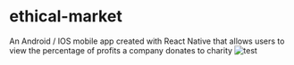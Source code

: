 # ethical-market 
An Android / IOS mobile app created with React Native that allows users to view the percentage of profits a company donates to charity
![test](https://github.com/dariamartin/ethical-market/master/appPictures/IMG-1167.PNG?raw=true)
